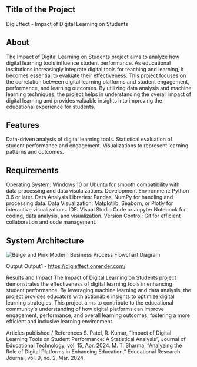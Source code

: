 ## Title of the Project
DigiEffect - Impact of Digital Learning on Students

## About
The Impact of Digital Learning on Students project aims to analyze how digital learning tools influence student performance. As educational institutions increasingly integrate digital tools for teaching and learning, it becomes essential to evaluate their effectiveness. This project focuses on the correlation between digital learning platforms and student engagement, performance, and learning outcomes. By utilizing data analysis and machine learning techniques, the project helps in understanding the overall impact of digital learning and provides valuable insights into improving the educational experience for students.

## Features
Data-driven analysis of digital learning tools.
Statistical evaluation of student performance and engagement.
Visualizations to represent learning patterns and outcomes.

## Requirements
Operating System: Windows 10 or Ubuntu for smooth compatibility with data processing and data visulaizations.
Development Environment: Python 3.6 or later.
Data Analysis Libraries: Pandas, NumPy for handling and processing data.
Data Visualization: Matplotlib, Seaborn, or Plotly for interactive visualizations.
IDE: Visual Studio Code or Jupyter Notebook for coding, data analysis, and visualization.
Version Control: Git for efficient collaboration and code management.

## System Architecture
![Beige and Pink Modern Business Process Flowchart Diagram](https://github.com/user-attachments/assets/e6a344f1-e472-4d8e-8f19-e7bfbc2322c1)

Output
Output1 - https://digieffect.onrender.com/

Results and Impact
The Impact of Digital Learning on Students project demonstrates the effectiveness of digital learning tools in enhancing student performance. By leveraging machine learning and data analysis, the project provides educators with actionable insights to optimize digital learning strategies. This project aims to contribute to the educational community's understanding of how digital platforms can improve engagement, performance, and overall learning outcomes, fostering a more efficient and inclusive learning environment.

Articles published / References
S. Patel, R. Kumar, “Impact of Digital Learning Tools on Student Performance: A Statistical Analysis”, Journal of Educational Technology, vol. 15, Apr. 2024.
M. T. Sharma, “Analyzing the Role of Digital Platforms in Enhancing Education,” Educational Research Journal, vol. 9, no. 2, Mar. 2024.






